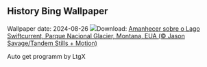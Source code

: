 ## History Bing Wallpaper
Wallpaper date: 2024-08-26
![](https://www.bing.com/th?id=OHR.SwiftcurrentLake_PT-BR2467952516_UHD.jpg&w=1000)Download: [Amanhecer sobre o Lago Swiftcurrent, Parque Nacional Glacier, Montana, EUA (© Jason Savage/Tandem Stills + Motion)](https://www.bing.com/th?id=OHR.SwiftcurrentLake_PT-BR2467952516_UHD.jpg)

Auto get programm by LtgX

